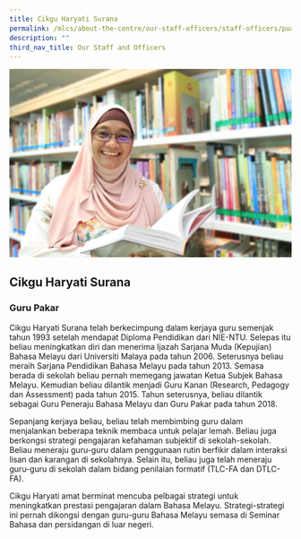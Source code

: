 ```yaml
---
title: Cikgu Haryati Surana
permalink: /mlcs/about-the-centre/our-staff-officers/staff-officers/puan-haryati-surana/
description: ""
third_nav_title: Our Staff and Officers
---
```

![Cikgu Haryati Surana](/images/haryati_2.jpeg)

## Cikgu Haryati Surana

### Guru Pakar

Cikgu Haryati Surana telah berkecimpung dalam kerjaya guru semenjak tahun 1993 setelah mendapat Diploma Pendidikan dari NIE-NTU. Selepas itu beliau meningkatkan diri dan menerima Ijazah Sarjana Muda (Kepujian) Bahasa Melayu dari Universiti Malaya pada tahun 2006. Seterusnya beliau meraih Sarjana Pendidikan Bahasa Melayu pada tahun 2013. Semasa berada di sekolah beliau pernah memegang jawatan Ketua Subjek Bahasa Melayu. Kemudian beliau dilantik menjadi Guru Kanan (Research, Pedagogy dan Assessment) pada tahun 2015. Tahun seterusnya, beliau dilantik sebagai Guru Peneraju Bahasa Melayu dan Guru Pakar pada tahun 2018.

Sepanjang kerjaya beliau, beliau telah membimbing guru dalam menjalankan beberapa teknik membaca untuk pelajar lemah. Beliau juga berkongsi strategi pengajaran kefahaman subjektif di sekolah-sekolah. Beliau meneraju guru-guru dalam penggunaan rutin berfikir dalam interaksi lisan dan karangan di sekolahnya. Selain itu, beliau juga telah meneraju guru-guru di sekolah dalam bidang penilaian formatif (TLC-FA dan DTLC-FA).

Cikgu Haryati amat berminat mencuba pelbagai strategi untuk meningkatkan prestasi pengajaran dalam Bahasa Melayu. Strategi-strategi ini pernah dikongsi dengan guru-guru Bahasa Melayu semasa di Seminar Bahasa dan persidangan di luar negeri.